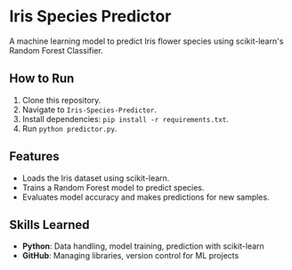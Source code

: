 # Iris Species Predictor
A machine learning model to predict Iris flower species using scikit-learn's Random Forest Classifier.

## How to Run
1. Clone this repository.
2. Navigate to `Iris-Species-Predictor`.
3. Install dependencies: `pip install -r requirements.txt`.
4. Run `python predictor.py`.

## Features
- Loads the Iris dataset using scikit-learn.
- Trains a Random Forest model to predict species.
- Evaluates model accuracy and makes predictions for new samples.

## Skills Learned
- **Python**: Data handling, model training, prediction with scikit-learn
- **GitHub**: Managing libraries, version control for ML projects